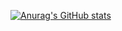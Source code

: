 [![Anurag's GitHub stats](https://github-readme-stats.vercel.app/api?username=qguillaume)](https://github.com/qguillaume/github-readme-stats)
